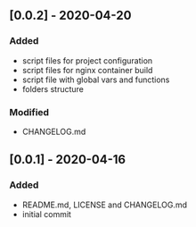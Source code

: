 ## [0.0.2] - 2020-04-20

### Added
- script files for project configuration
- script files for nginx container build
- script file with global vars and functions
- folders structure

### Modified
- CHANGELOG.md

## [0.0.1] - 2020-04-16

### Added
- README.md, LICENSE and CHANGELOG.md
- initial commit